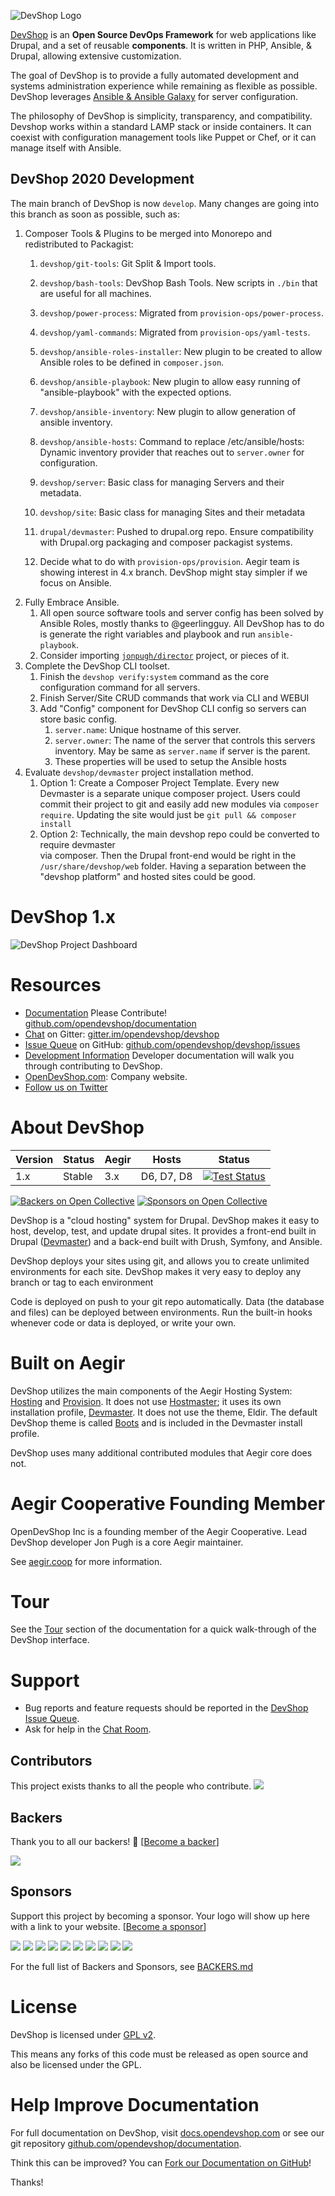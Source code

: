 ![DevShop Logo](./assets/logo-new-light-bg.png)

[DevShop][1] is an **Open Source DevOps Framework** for web applications like Drupal, and a 
set of reusable **components**. It is written in PHP, Ansible, & Drupal, allowing extensive customization.

The goal of DevShop is to provide a fully automated development and systems administration 
experience while remaining as flexible as possible. DevShop leverages [Ansible & Ansible Galaxy][2] for server configuration.

The philosophy of DevShop is simplicity, transparency, and compatibility. Devshop 
works within a standard LAMP stack or inside containers. It can coexist with configuration
management tools like Puppet or Chef, or it can manage itself with Ansible.

## DevShop 2020 Development

The main branch of DevShop is now `develop`. Many changes are going into this branch
as soon as possible, such as:

1. Composer Tools & Plugins to be merged into Monorepo and redistributed to Packagist:
    1. `devshop/git-tools`: Git Split & Import tools.
    2. `devshop/bash-tools`: DevShop Bash Tools. New scripts in `./bin` that are useful for all machines.
    3. `devshop/power-process`: Migrated from `provision-ops/power-process`.
    4. `devshop/yaml-commands`: Migrated from `provision-ops/yaml-tests`. 
    5. `devshop/ansible-roles-installer`: New plugin to be created to allow Ansible 
        roles to be defined in `composer.json`.
    6. `devshop/ansible-playbook`: New plugin to allow easy running of "ansible-playbook"
        with the expected options.  
    6. `devshop/ansible-inventory`: New plugin to allow generation of ansible inventory.
    6. `devshop/ansible-hosts`: Command to replace /etc/ansible/hosts: Dynamic inventory provider that reaches out to `server.owner` for configuration.
    7. `devshop/server`: Basic class for managing Servers and their metadata.
    8. `devshop/site`: Basic class for managing Sites and their metadata
    7. `drupal/devmaster`: Pushed to drupal.org repo. Ensure compatibility with 
        Drupal.org packaging and composer packagist systems. 
    
    8. Decide what to do with `provision-ops/provision`. Aegir team is showing interest 
        in 4.x branch. DevShop might stay simpler if we focus on Ansible.
2. Fully Embrace Ansible.
    1. All open source software tools and server config has been solved by Ansible 
        Roles, mostly thanks to @geerlingguy. All DevShop has to do is generate 
        the right variables and playbook and run `ansible-playbook`.
    2. Consider importing [`jonpugh/director`][3] project, or pieces of it.
3. Complete the DevShop CLI toolset.    
    1. Finish the `devshop verify:system` command as the core configuration command for all servers.
    2. Finish Server/Site CRUD commands that work via CLI and WEBUI
    3. Add "Config" component for DevShop CLI config so servers can store basic config.
        1. `server.name`: Unique hostname of this server.
        2. `server.owner`: The name of the server that controls this servers inventory. 
            May be same as `server.name` if server is the parent.
        3. These properties will be used to setup the Ansible hosts 
3. Evaluate `devshop/devmaster` project installation method.
    1. Option 1: Create a Composer Project Template. Every new Devmaster is a separate 
        unique composer project. Users could commit their project to git and easily add new
        modules via `composer require`. Updating the site would just be `git pull && composer install`
    2. Option 2:
        Technically, the main devshop repo could be converted to require devmaster  
       via composer.  Then the Drupal front-end would be right in the `/usr/share/devshop/web` 
       folder. Having a separation between the "devshop platform" and hosted sites
       could be good. 

# DevShop 1.x

![DevShop Project Dashboard](https://github.com/opendevshop/documentation/raw/master/images/devshop.png "A screenshot of the DevShop Project Dashboard")

# Resources

* [Documentation](http://docs.opendevshop.com) Please Contribute! [github.com/opendevshop/documentation](https://github.com/opendevshop/documentation) 
* [Chat](http://gitter.im/opendevshop/devshop) on Gitter: [gitter.im/opendevshop/devshop](http://gitter.im/opendevshop/devshop)
* [Issue Queue](http://github.com/opendevshop/devshop/issues) on GitHub: [github.com/opendevshop/devshop/issues](http://github.com/opendevshop/devshop/issues)
* [Development Information](http://docs.opendevshop.com/development.html)  Developer documentation will walk you through contributing to DevShop.
* [OpenDevShop.com](http://www.opendevshop.com): Company website.
* [Follow us on Twitter](http://twitter.com/opendevshop)

# About DevShop

Version | Status | Aegir | Hosts      | Status
--------|--------|-------|------------|----------
1.x     | Stable | 3.x   | D6, D7, D8 | [![Test Status](https://github.com/opendevshop/devshop/workflows/Tests/badge.svg)](https://github.com/opendevshop/devshop/actions)


[![Backers on Open Collective](https://opencollective.com/devshop/backers/badge.svg)](#backers)
 [![Sponsors on Open Collective](https://opencollective.com/devshop/sponsors/badge.svg)](#sponsors) 

DevShop is a "cloud hosting" system for Drupal. DevShop makes it easy to host, develop, test, and update drupal sites.  It provides a front-end built in Drupal ([Devmaster](https://github.com/opendevshop/devmaster)) and a back-end built with Drush, Symfony, and Ansible.

DevShop deploys your sites using git, and allows you to create unlimited environments for each site.  DevShop makes it very easy to deploy any branch or tag to each environment

Code is deployed on push to your git repo automatically.  Data (the database and files) can be deployed between environments.  Run the built-in hooks whenever code or data is deployed, or write your own.

# Built on Aegir

DevShop utilizes the main components of the Aegir Hosting System: [Hosting](http://drupal.org/project/hosting) and [Provision](http://drupal.org/project/provision). It does not use [Hostmaster](http://drupal.org/project/hostmaster); it uses its own installation profile, [Devmaster](http://github.com/opendevshop/devmaster).  It does not use the theme, Eldir.  The default DevShop theme is called [Boots](https://github.com/opendevshop/devmaster/tree/7.x-1.x/themes/boots) and is included in the Devmaster install profile.

DevShop uses many additional contributed modules that Aegir core does not.

# Aegir Cooperative Founding Member

OpenDevShop Inc is a founding member of the Aegir Cooperative.  Lead DevShop developer Jon Pugh is a core Aegir maintainer.  

See [aegir.coop](http://aegir.coop) for more information.

# Tour

See the [Tour](http://docs.opendevshop.com/tour.html) section of the documentation for a quick walk-through of the DevShop interface.

# Support

* Bug reports and feature requests should be reported in the [DevShop Issue Queue](https://www.github.com/opendevshop/devshop/issues).
* Ask for help in the [Chat Room](http://gitter.im/opendevshop/devshop).

## Contributors

This project exists thanks to all the people who contribute. 
<a href="https://github.com/opendevshop/devshop/graphs/contributors"><img src="https://opencollective.com/devshop/contributors.svg?width=890&button=false" /></a>


## Backers

Thank you to all our backers! 🙏 [[Become a backer](https://opencollective.com/devshop#backer)]

<a href="https://opencollective.com/devshop#backers" target="_blank"><img src="https://opencollective.com/devshop/backers.svg?width=890"></a>

## Sponsors

Support this project by becoming a sponsor. Your logo will show up here with a link to your website. [[Become a sponsor](https://opencollective.com/devshop#sponsor)]

<a href="https://opencollective.com/devshop/sponsor/0/website" target="_blank"><img src="https://opencollective.com/devshop/sponsor/0/avatar.svg"></a>
<a href="https://opencollective.com/devshop/sponsor/1/website" target="_blank"><img src="https://opencollective.com/devshop/sponsor/1/avatar.svg"></a>
<a href="https://opencollective.com/devshop/sponsor/2/website" target="_blank"><img src="https://opencollective.com/devshop/sponsor/2/avatar.svg"></a>
<a href="https://opencollective.com/devshop/sponsor/3/website" target="_blank"><img src="https://opencollective.com/devshop/sponsor/3/avatar.svg"></a>
<a href="https://opencollective.com/devshop/sponsor/4/website" target="_blank"><img src="https://opencollective.com/devshop/sponsor/4/avatar.svg"></a>
<a href="https://opencollective.com/devshop/sponsor/5/website" target="_blank"><img src="https://opencollective.com/devshop/sponsor/5/avatar.svg"></a>
<a href="https://opencollective.com/devshop/sponsor/6/website" target="_blank"><img src="https://opencollective.com/devshop/sponsor/6/avatar.svg"></a>
<a href="https://opencollective.com/devshop/sponsor/7/website" target="_blank"><img src="https://opencollective.com/devshop/sponsor/7/avatar.svg"></a>
<a href="https://opencollective.com/devshop/sponsor/8/website" target="_blank"><img src="https://opencollective.com/devshop/sponsor/8/avatar.svg"></a>
<a href="https://opencollective.com/devshop/sponsor/9/website" target="_blank"><img src="https://opencollective.com/devshop/sponsor/9/avatar.svg"></a>

For the full list of Backers and Sponsors, see [BACKERS.md](BACKERS.md)


# License

DevShop is licensed under [GPL v2](https://www.gnu.org/licenses/old-licenses/gpl-2.0.txt).

This means any forks of this code must be released as open source and also be licensed under the GPL.

# Help Improve Documentation

For full documentation on DevShop, visit [docs.opendevshop.com](http://docs.opendevshop.com) or see our git repository [github.com/opendevshop/documentation](https://github.com/opendevshop/documentation).

Think this can be improved? You can [Fork our Documentation on GitHub](https://github.com/opendevshop/documentation)!

Thanks!


[1]: https://getdevshop.com
[2]: https://galaxy.ansible.com
[3]: https://github.com/jonpugh/director
